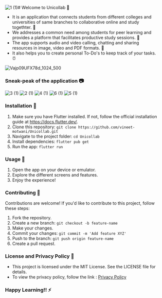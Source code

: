 ![1 (1)](https://github.com/vineet-motwani/Unicollab/assets/95994219/ec701f89-91e4-4640-94a5-4850611f7e88)# Welcome to Unicollab 👋

- It is an application that connects students from different colleges and universities of same branches to collaborative online and study togethter. 🌱
- We addresses a common need among students for peer learning and provides a platform that facilitates productive study sessions. 💬
- The app supports audio and video calling, chatting and sharing resources in image, video and PDF formats. 🎥
- It also helps you to create personal To-Do's to keep track of your tasks. ⏰

![Vajp09UFX78d_1024_500](https://github.com/vineet-motwani/Unicollab/assets/95994219/99348494-fcdd-494c-9b37-df7411697a59)

### Sneak-peak of the application 📷
![3 (1)](https://github.com/vineet-motwani/Unicollab/assets/95994219/3d3e79b7-6298-49af-bf03-e85abeae99c8)
![2 (1)](https://github.com/vineet-motwani/Unicollab/assets/95994219/1baa4200-dfba-4c3e-8e53-2cdd082d99ab)
![4 (1)](https://github.com/vineet-motwani/Unicollab/assets/95994219/a8bbf418-68cd-4325-a0f8-5075cc2864ff)
![6 (1)](https://github.com/vineet-motwani/Unicollab/assets/95994219/aae48afc-4caa-462e-a732-12ad0043a40f)
![5 (1)](https://github.com/vineet-motwani/Unicollab/assets/95994219/68af6f18-caa9-4af5-bd02-8584ff34465e)



### Installation 🚀

1. Make sure you have Flutter installed. If not, follow the official installation guide at <https://docs.flutter.dev/>.
2. Clone this repository: `git clone https://github.com/vineet-motwani/Unicollab.git`
3. Navigate to the project folder: `cd Unicollab`
4. Install dependencies: `flutter pub get`
5. Run the app: `flutter run`

### Usage 📱

1. Open the app on your device or emulator.
2. Explore the different screens and features.
3. Enjoy the experience!

### Contributing 🚀

Contributions are welcome! If you'd like to contribute to this project, follow these steps:

1. Fork the repository.
2. Create a new branch: `git checkout -b feature-name`
3. Make your changes.
4. Commit your changes: `git commit -m 'Add feature XYZ'`
5. Push to the branch: `git push origin feature-name`
6. Create a pull request.

### License and Privacy Policy 🪪

- This project is licensed under the MIT License. See the LICENSE file for details.
- To view the privacy policy, follow the link : [Privacy Policy](https://unicollab.blogspot.com/2024/05/policy.html)

### Happy Learning!! ⚡
